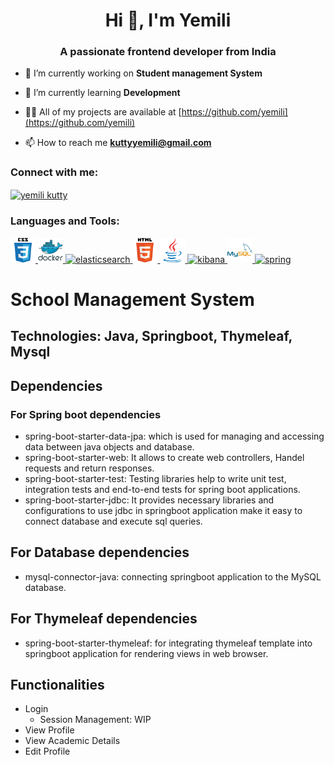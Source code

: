 <h1 align="center">Hi 👋, I'm Yemili</h1>
<h3 align="center">A passionate frontend developer from India</h3>

- 🔭 I’m currently working on **Student management System**

- 🌱 I’m currently learning **Development**

- 👨‍💻 All of my projects are available at [https://github.com/yemili](https://github.com/yemili)

- 📫 How to reach me **kuttyyemili@gmail.com**

<h3 align="left">Connect with me:</h3>
<p align="left">
<a href="https://linkedin.com/in/yemili kutty" target="blank"><img align="center" src="https://raw.githubusercontent.com/rahuldkjain/github-profile-readme-generator/master/src/images/icons/Social/linked-in-alt.svg" alt="yemili kutty" height="30" width="40" /></a>
</p>

<h3 align="left">Languages and Tools:</h3>
<p align="left"> <a href="https://www.w3schools.com/css/" target="_blank" rel="noreferrer"> <img src="https://raw.githubusercontent.com/devicons/devicon/master/icons/css3/css3-original-wordmark.svg" alt="css3" width="40" height="40"/> </a> <a href="https://www.docker.com/" target="_blank" rel="noreferrer"> <img src="https://raw.githubusercontent.com/devicons/devicon/master/icons/docker/docker-original-wordmark.svg" alt="docker" width="40" height="40"/> </a> <a href="https://www.elastic.co" target="_blank" rel="noreferrer"> <img src="https://www.vectorlogo.zone/logos/elastic/elastic-icon.svg" alt="elasticsearch" width="40" height="40"/> </a> <a href="https://www.w3.org/html/" target="_blank" rel="noreferrer"> <img src="https://raw.githubusercontent.com/devicons/devicon/master/icons/html5/html5-original-wordmark.svg" alt="html5" width="40" height="40"/> </a> <a href="https://www.java.com" target="_blank" rel="noreferrer"> <img src="https://raw.githubusercontent.com/devicons/devicon/master/icons/java/java-original.svg" alt="java" width="40" height="40"/> </a> <a href="https://www.elastic.co/kibana" target="_blank" rel="noreferrer"> <img src="https://www.vectorlogo.zone/logos/elasticco_kibana/elasticco_kibana-icon.svg" alt="kibana" width="40" height="40"/> </a> <a href="https://www.mysql.com/" target="_blank" rel="noreferrer"> <img src="https://raw.githubusercontent.com/devicons/devicon/master/icons/mysql/mysql-original-wordmark.svg" alt="mysql" width="40" height="40"/> </a> <a href="https://spring.io/" target="_blank" rel="noreferrer"> <img src="https://www.vectorlogo.zone/logos/springio/springio-icon.svg" alt="spring" width="40" height="40"/> </a> </p>




# School Management System 
## Technologies: Java, Springboot, Thymeleaf, Mysql
## Dependencies  
### For Spring boot dependencies
- spring-boot-starter-data-jpa: which is used for managing and accessing data between java objects and database.
- spring-boot-starter-web: It allows to create web controllers, Handel requests and return responses.
- spring-boot-starter-test: Testing libraries help to write unit test, integration tests and end-to-end tests for spring boot applications.
- spring-boot-starter-jdbc: It provides necessary libraries and configurations to use jdbc in springboot application make it easy to connect database and execute sql queries.

## For Database dependencies
- mysql-connector-java: connecting springboot application to the MySQL database.

## For Thymeleaf dependencies
- spring-boot-starter-thymeleaf: for integrating thymeleaf template into springboot application for rendering views in web browser.


## Functionalities
- Login
  - Session Management: WIP 
- View Profile
- View Academic Details
- Edit Profile	
